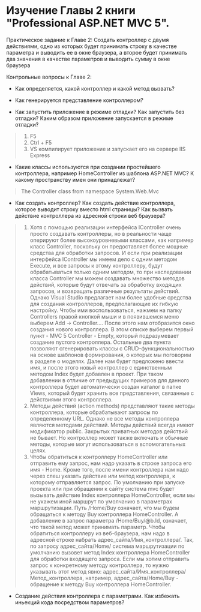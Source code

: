 # Изучение Главы 2 книги "Professional ASP.NET MVC 5".

Практическое задание к Главе 2: Создать контроллер с двумя действиями, одно из которых будет принимать строку в качестве параметра и выводить ее в окне браузера, а второе будет принимать два значения в качестве параметров и выводить сумму в окне браузера

Контрольные вопросы к Главе 2:
- Как определяется, какой контроллер и какой метод вызвать?
>
- Как генерируется представление контроллером?
> 
- Как запустить приложение в режиме отладки? Как запустить без отладки? Каким образом приложение запускается в режиме отладки?
>1) F5
>2) Ctrl + F5
>3) VS компилирует приложение и запускает его на сервере IIS Express
- Какие классы используются при создании простейшего контроллера, например HomeController из шаблона ASP.NET MVC? К какому пространству имен они принадлежат?
> The Controller class from namespace System.Web.Mvc
- Как создать контроллер? Как создать действие контроллера, которое выводит строку вместо html страницы? Как вызвать действие контроллера из адресной строки веб браузера?
>1) Хотя с помощью реализации интерфейса IController очень просто создавать контроллеры, но в реальности чаще оперируют более высокоуровневыми классами, как например класс Controller, поскольку он предоставляет более мощные средства для обработки запросов. И если при реализации интерфейса IController мы имеем дело с одним методом Execute, и все запросы к этому контроллеру, будут обрабатываться только одним методом, то при наследовании класса Controller мы можем создавать множество методов действий, которые будут отвечать за обработку входящих запросов, и возвращать различные результаты действий.
> Однако Visual Studio предлагает нам более удобные средства для создания контроллеров, предполагающие их гибкую настройку. Чтобы ими воспользоваться, нажмем на папку Controllers правой кнопкой мыши и в появившемся меню выберем Add -> Controller.... После этого нам отобразится окно создания нового контроллера.
> В этом списке выберем первый пункт - MVC 5 Controller - Empty, который подразумевает создание пустого контроллера. Остальные два пункта позволяют сгенерировать классы с CRUD-функциональностью на основе шаблонов формирования, о которых мы поговорим в разделе о моделях.
> Далее нам будет предложено ввести имя, и после этого новый контроллер с единственным методом Index будет добавлен в проект. При таком добавлении в отличие от предыдущих примеров для данного контроллера будет автоматически создан каталог в папке Views, который будет хранить все представления, связанные с действиями этого контроллера.
>2) Методы действий (action methods) представляют такие методы контроллера, которые обрабатывают запросы по определенному URL. 
> Однако не все методы контроллера являются методами действий. Методы действий всегда имеют модификатор public. Закрытых приватных методов действий не бывает. Но контроллер может также включать и обычные методы, которые могут использоваться в вспомогательных целях.
>3) Чтобы обратиться к контроллеру HomeController или отправить ему запрос, нам надо указать в строке запроса его имя - Home. Кроме того, после имени контроллера нам надо через слеш указать действие или метод контроллера, к которому отправляется запрос. По умолчанию при запуске проекта или при обращении к сайту система mvc будет вызывать действие Index контроллера HomeController, если мы не укажем иной маршрут по умолчанию в параметрах маршрутизации. Путь /Home/Buy означает, что мы будем обращаться к методу Buy контроллера HomeController. А добавление в запрос параметра /Home/Buy/@b.Id, означает, что такой метод может принимать параметр. 
Чтобы обратиться контроллеру из веб-браузера, нам надо в адресной строке набрать адрес_сайта/Имя_контроллера/. Так, по запросу адрес_сайта/Home/ система маршрутизации по умолчанию вызовет метод Index контроллера HomeController для обработки входящего запроса. Если мы хотим отправить запрос к конкретному методу контроллера, то нужно указывать этот метод явно: адрес_сайта/Имя_контроллера/Метод_контроллера, например, адрес_сайта/Home/Buy - обращение к методу Buy контроллера HomeController.
- Создание действия контроллера с параметрами. Как избежать иньекций кода посредством параметров?
>
